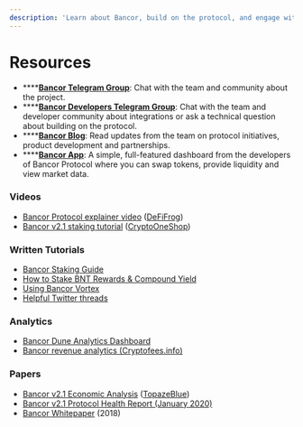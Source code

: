```yaml
---
description: 'Learn about Bancor, build on the protocol, and engage with the community.'
---
```


# Resources

* \*\*\*\*[**Bancor Telegram Group**](https://t.me/bancor): Chat with the team and community about the project.
* \*\*\*\*[**Bancor Developers Telegram Group**](https://t.me/BancorDevelopers): Chat with the team and developer community about integrations or ask a technical question about building on the protocol.
* \*\*\*\*[**Bancor Blog**](https://blog.bancor.network/): Read updates from the team on protocol initiatives, product development and partnerships. 
* \*\*\*\*[**Bancor App**](https://www.bancor.network/): A simple, full-featured dashboard from the developers of Bancor Protocol where you can swap tokens, provide liquidity and view market data.

### Videos

* [Bancor Protocol explainer video](https://twitter.com/Bancor/status/1359455683939356674?s=20) \([DeFiFrog](https://twitter.com/DeFiFrog)\)
* [Bancor v2.1 staking tutorial](https://www.youtube.com/watch?v=3P4vKIHcdas) \([CryptoOneShop](https://www.youtube.com/channel/UCNgGAqSgBp8-qxY51u1-_MA)\)

### Written Tutorials

* [Bancor Staking Guide](https://blog.bancor.network/how-to-stake-earn-snx-on-bancor-v2-1-e2311bcaa235)
* [How to Stake BNT Rewards & Compound Yield](https://blog.bancor.network/how-to-stake-bnt-liquidity-mining-rewards-compound-yield-2ad40b45c002)
* [Using Bancor Vortex](https://blog.bancor.network/using-bancor-vortex-46974a1c14f9)
* [Helpful Twitter threads](https://twitter.com/CryptoDragonite/status/1359299751921938436?s=20)

### Analytics

* [Bancor Dune Analytics Dashboard](https://duneanalytics.com/ashachaf/bancor_1)
* [Bancor revenue analytics \(Cryptofees.info\)](https://cryptofees.info/)

### Papers

* [Bancor v2.1 Economic Analysis](https://drive.google.com/file/d/1en044m2wchn85aQBcoVx2elmxEYd5kEA/view) \([TopazeBlue](https://topaze.blue/)\)
* [Bancor v2.1 Protocol Health Report \(January 2020\)](https://blog.bancor.network/bancor-v2-1-protocol-health-report-january-2020-83338c904de0)
* [Bancor Whitepaper](https://storage.googleapis.com/website-bancor/2018/04/01ba8253-bancor_protocol_whitepaper_en.pdf) \(2018\)

